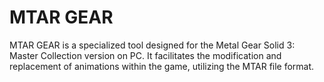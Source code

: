 # MTAR GEAR
 MTAR GEAR is a specialized tool designed for the Metal Gear Solid 3: Master Collection version on PC. It facilitates the modification and replacement of animations within the game, utilizing the MTAR file format.
